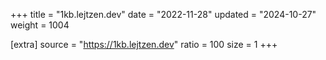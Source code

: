 +++
title = "1kb.lejtzen.dev"
date = "2022-11-28"
updated = "2024-10-27"
weight = 1004

[extra]
source = "https://1kb.lejtzen.dev"
ratio = 100
size = 1
+++
